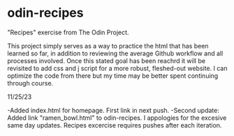 # odin-recipes

"Recipes" exercise from The Odin Project.

This project simply serves as a way to practice the html
that has been learned so far, in addition to reviewing the
average Github workflow and all processes involved. Once this
stated goal has been reachrd it will be revisited to add css and
j script for a more robust, fleshed-out website. I can optimize the
code from there but my time may be better spent continuing through
course.

11/25/23

-Added index.html for homepage. First link in next push.
-Second update: Added link "ramen_bowl.html" to odin-recipes. I appologies for the excesive same day updates. Recipes
excercise requires pushes after each iteration.